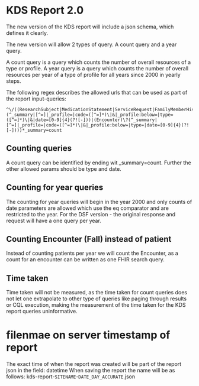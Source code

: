 # KDS Report 2.0

The new version of the KDS report will include a json schema, which defines it clearly.

The new version will allow 2 types of query.
A count query and a year query.

A count query is a query which counts the number of overall resources of a type or profile.
A year query is a query which counts the number of overall resources per year of a type of profile for all years since 2000 in yearly steps.

The following regex describes the allowed urls that can be used as part of the report input-queries:
```
^\/((ResearchSubject|MedicationStatement|ServiceRequest|FamilyMemberHistory|Observation|DiagnosticReport|Patient|Composition|MedicationAdministration|Condition|MedicationRequest|Medication|List|RiskAssessment|Media|Procedure|Task|Consent|Specimen)\?(^_summary|[^=]|_profile=|code=([^=]*)\|&|_profile:below=|type=([^=]*)\|&|date=[0-9]{4}(?![-]))|(Encounter)\?(^_summary|[^=]|_profile=|code=([^=]*)\|&|_profile:below=|type=|date=[0-9]{4}(?![-])))*_summary=count
```

## Counting queries

A count query can be identified by ending wit _summary=count.
Further the other allowed params should be type and date. 


## Counting for year queries

The counting for year queries will begin in the year 2000 and only counts of date parameters are allowed which use the eq comparator and are restricted to the year.
For the DSF version - the original response and request will have a one query per year.

## Counting Encounter (Fall) instead of patient

Instead of counting patients per year we will count the Encounter, as a count for an encounter can be written as one FHIR search query.

## Time taken

Time taken will not be measured, as the time taken for count queries does not let one extrapolate to other type of queries like
paging through results or CQL execution, making the measurement of the time taken for the KDS report queries uninformative.


# filenmae on server timestamp of report

The exact time of when the report was created will be part of the report json in the field: datetime
When saving the report the name will be as follows:
kds-report-`SITENAME`-`DATE_DAY_ACCURATE`.json
